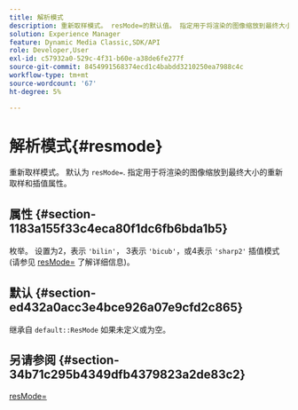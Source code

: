 ```yaml
---
title: 解析模式
description: 重新取样模式。 resMode=的默认值。 指定用于将渲染的图像缩放到最终大小的重新取样和插值属性。
solution: Experience Manager
feature: Dynamic Media Classic,SDK/API
role: Developer,User
exl-id: c57932a0-529c-4f31-b60e-a38de6fe277f
source-git-commit: 8454991568374ecd1c4babdd3210250ea7988c4c
workflow-type: tm+mt
source-wordcount: '67'
ht-degree: 5%

---
```


# 解析模式{#resmode}

重新取样模式。 默认为 `resMode=`. 指定用于将渲染的图像缩放到最终大小的重新取样和插值属性。

## 属性 {#section-1183a155f33c4eca80f1dc6fb6bda1b5}

枚举。 设置为2，表示 `'bilin'`， 3表示 `'bicub'`，或4表示 `'sharp2'` 插值模式(请参见 [resMode=](/help/aem-is-ir-api/ir-api/http-protocol/image-rendering-api-ref/c-ir-http-protocol-ref/c-ir-http-protocol-command-reference/r-ir-http-resmode.md) 了解详细信息)。

## 默认 {#section-ed432a0acc3e4bce926a07e9cfd2c865}

继承自 `default::ResMode` 如果未定义或为空。

## 另请参阅 {#section-34b71c295b4349dfb4379823a2de83c2}

[resMode=](../../../../../ir-api/http-protocol/image-rendering-api-ref/c-ir-http-protocol-ref/c-ir-http-protocol-command-reference/r-ir-http-resmode.md#reference-851a5b636f8948cfb11456c9b7dab0d3)
